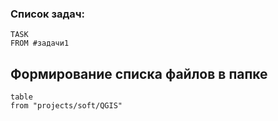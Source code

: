 ### Список задач:
```dataview
TASK
FROM #задачи1
```

## Формирование списка файлов в папке
```dataview
table
from "projects/soft/QGIS"
```